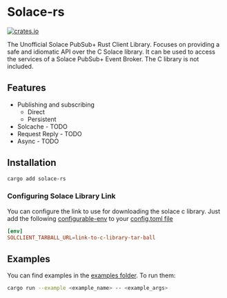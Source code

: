 # Solace-rs

[![crates.io](https://img.shields.io/crates/v/solace-rs.svg)](https://crates.io/crates/solace-rs)


The Unofficial Solace PubSub+ Rust Client Library.
Focuses on providing a safe and idiomatic API over the C Solace library.
It can be used to access the services of a Solace PubSub+ Event Broker.
The C library is not included.


## Features

* Publishing and subscribing
    * Direct
    * Persistent
* Solcache - TODO
* Request Reply - TODO
* Async - TODO

## Installation

```bash
cargo add solace-rs

```

### Configuring Solace Library Link
You can configure the link to use for downloading the solace c library.
Just add the following [configurable-env](https://doc.rust-lang.org/nightly/cargo/reference/unstable.html#configurable-env) to your [config.toml file](https://doc.rust-lang.org/cargo/reference/config.html)

```toml
[env]
SOLCLIENT_TARBALL_URL=link-to-c-library-tar-ball

```


## Examples

You can find examples in the [examples folder](./examples). To run them:

```bash
cargo run --example <example_name> -- <example_args>
```
